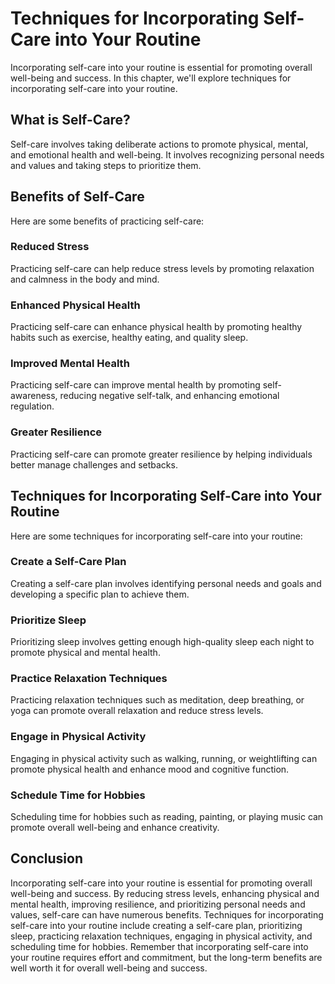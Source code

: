 Techniques for Incorporating Self-Care into Your Routine
==============================================================================================================

Incorporating self-care into your routine is essential for promoting overall well-being and success. In this chapter, we'll explore techniques for incorporating self-care into your routine.

What is Self-Care?
------------------

Self-care involves taking deliberate actions to promote physical, mental, and emotional health and well-being. It involves recognizing personal needs and values and taking steps to prioritize them.

Benefits of Self-Care
---------------------

Here are some benefits of practicing self-care:

### Reduced Stress

Practicing self-care can help reduce stress levels by promoting relaxation and calmness in the body and mind.

### Enhanced Physical Health

Practicing self-care can enhance physical health by promoting healthy habits such as exercise, healthy eating, and quality sleep.

### Improved Mental Health

Practicing self-care can improve mental health by promoting self-awareness, reducing negative self-talk, and enhancing emotional regulation.

### Greater Resilience

Practicing self-care can promote greater resilience by helping individuals better manage challenges and setbacks.

Techniques for Incorporating Self-Care into Your Routine
--------------------------------------------------------

Here are some techniques for incorporating self-care into your routine:

### Create a Self-Care Plan

Creating a self-care plan involves identifying personal needs and goals and developing a specific plan to achieve them.

### Prioritize Sleep

Prioritizing sleep involves getting enough high-quality sleep each night to promote physical and mental health.

### Practice Relaxation Techniques

Practicing relaxation techniques such as meditation, deep breathing, or yoga can promote overall relaxation and reduce stress levels.

### Engage in Physical Activity

Engaging in physical activity such as walking, running, or weightlifting can promote physical health and enhance mood and cognitive function.

### Schedule Time for Hobbies

Scheduling time for hobbies such as reading, painting, or playing music can promote overall well-being and enhance creativity.

Conclusion
----------

Incorporating self-care into your routine is essential for promoting overall well-being and success. By reducing stress levels, enhancing physical and mental health, improving resilience, and prioritizing personal needs and values, self-care can have numerous benefits. Techniques for incorporating self-care into your routine include creating a self-care plan, prioritizing sleep, practicing relaxation techniques, engaging in physical activity, and scheduling time for hobbies. Remember that incorporating self-care into your routine requires effort and commitment, but the long-term benefits are well worth it for overall well-being and success.
